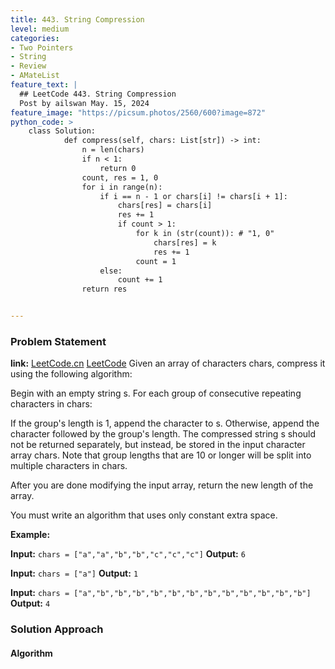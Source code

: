 ```yaml
---
title: 443. String Compression
level: medium
categories:
- Two Pointers
- String
- Review
- AMateList
feature_text: |
  ## LeetCode 443. String Compression
  Post by ailswan May. 15, 2024
feature_image: "https://picsum.photos/2560/600?image=872"
python_code: >
    class Solution:
            def compress(self, chars: List[str]) -> int:
                n = len(chars)
                if n < 1:
                    return 0
                count, res = 1, 0
                for i in range(n):
                    if i == n - 1 or chars[i] != chars[i + 1]:
                        chars[res] = chars[i]
                        res += 1
                        if count > 1:
                            for k in (str(count)): # "1, 0"
                                chars[res] = k
                                res += 1
                            count = 1
                    else:
                        count += 1
                return res


---
```


### Problem Statement
**link:**
[LeetCode.cn](https://leetcode.cn/problems/string-compression/)
[LeetCode](https://leetcode.com/string-compression/)
Given an array of characters chars, compress it using the following algorithm:

Begin with an empty string s. For each group of consecutive repeating characters in chars:

If the group's length is 1, append the character to s.
Otherwise, append the character followed by the group's length.
The compressed string s should not be returned separately, but instead, be stored in the input character array chars. Note that group lengths that are 10 or longer will be split into multiple characters in chars.

After you are done modifying the input array, return the new length of the array.

You must write an algorithm that uses only constant extra space.

**Example:**

**Input:** `chars = ["a","a","b","b","c","c","c"]`
**Output:** `6`

**Input:** `chars = ["a"]`
**Output:** `1`

**Input:** `chars = ["a","b","b","b","b","b","b","b","b","b","b","b","b"]`
**Output:** `4`
 
### Solution Approach
 
#### Algorithm
 